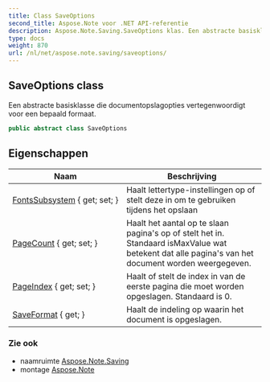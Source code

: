 ```yaml
---
title: Class SaveOptions
second_title: Aspose.Note voor .NET API-referentie
description: Aspose.Note.Saving.SaveOptions klas. Een abstracte basisklasse die documentopslagopties vertegenwoordigt voor een bepaald formaat.
type: docs
weight: 870
url: /nl/net/aspose.note.saving/saveoptions/
---
```

## SaveOptions class

Een abstracte basisklasse die documentopslagopties vertegenwoordigt voor een bepaald formaat.

```csharp
public abstract class SaveOptions
```

## Eigenschappen

| Naam | Beschrijving |
| --- | --- |
| [FontsSubsystem](../../aspose.note.saving/saveoptions/fontssubsystem/) { get; set; } | Haalt lettertype-instellingen op of stelt deze in om te gebruiken tijdens het opslaan |
| [PageCount](../../aspose.note.saving/saveoptions/pagecount/) { get; set; } | Haalt het aantal op te slaan pagina's op of stelt het in. Standaard isMaxValue wat betekent dat alle pagina's van het document worden weergegeven. |
| [PageIndex](../../aspose.note.saving/saveoptions/pageindex/) { get; set; } | Haalt of stelt de index in van de eerste pagina die moet worden opgeslagen. Standaard is 0. |
| [SaveFormat](../../aspose.note.saving/saveoptions/saveformat/) { get; } | Haalt de indeling op waarin het document is opgeslagen. |

### Zie ook

* naamruimte [Aspose.Note.Saving](../../aspose.note.saving/)
* montage [Aspose.Note](../../)


